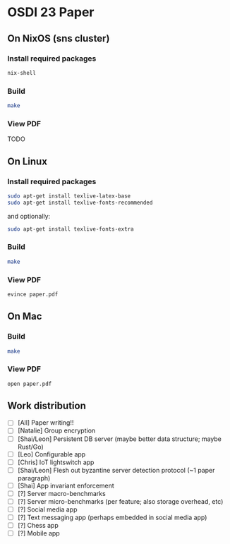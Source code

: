 # OSDI 23 Paper

## On NixOS (sns cluster)

### Install required packages

```sh
nix-shell
```

### Build

```sh
make
```

### View PDF

TODO

## On Linux

### Install required packages

```sh
sudo apt-get install texlive-latex-base
sudo apt-get install texlive-fonts-recommended
```

and optionally:

```sh
sudo apt-get install texlive-fonts-extra
```

### Build

```sh
make
```

### View PDF

```sh
evince paper.pdf
```

## On Mac

### Build

```sh
make
```

### View PDF

```sh
open paper.pdf
```

## Work distribution

- [ ] [All] Paper writing!!
- [ ] [Natalie] Group encryption
- [ ] [Shai/Leon] Persistent DB server (maybe better data structure; maybe Rust/Go)
- [ ] [Leo] Configurable app
- [ ] [Chris] IoT lightswitch app
- [ ] [Shai/Leon] Flesh out byzantine server detection protocol (~1 paper paragraph)
- [ ] [Shai] App invariant enforcement
- [ ] [?] Server macro-benchmarks
- [ ] [?] Server micro-benchmarks (per feature; also storage overhead, etc)
- [ ] [?] Social media app
- [ ] [?] Text messaging app (perhaps embedded in social media app)
- [ ] [?] Chess app
- [ ] [?] Mobile app
